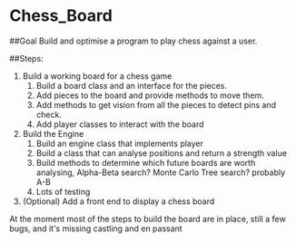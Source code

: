 # Chess_Board
##Goal
Build and optimise a program to play chess against a user.

##Steps:
1. Build a working board for a chess game
   1. Build a board class and an interface for the pieces.
   2. Add pieces to the board and provide methods to move them.
   3. Add methods to get vision from all the pieces to detect pins and check.
   4. Add player classes to interact with the board
2. Build the Engine
   1. Build an engine class that implements player
   2. Build a class that can analyse positions and return a strength value
   3. Build methods to determine which future boards are worth analysing, Alpha-Beta search? Monte Carlo Tree search? probably A-B
   4. Lots of testing
3. (Optional) Add a front end to display a chess board


At the moment most of the steps to build the board are in place, still a few bugs, and it's missing castling and en passant
